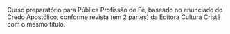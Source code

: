 Curso preparatório para Pública Profissão de Fé, baseado no enunciado do Credo Apostólico, conforme revista (em 2 partes) da Editora Cultura Cristã com o mesmo título. 

